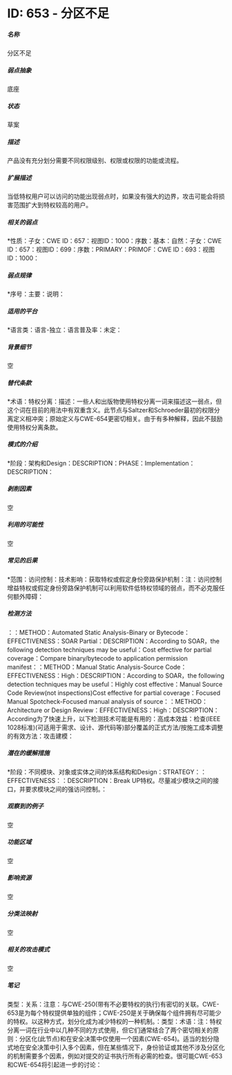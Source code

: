 # ID: 653 - 分区不足
<h5>名称</h5>分区不足
<h5>弱点抽象</h5>底座
<h5>状态</h5>草案
<h5>描述</h5>产品没有充分划分需要不同权限级别、权限或权限的功能或流程。
<h5>扩展描述</h5>当低特权用户可以访问的功能出现弱点时，如果没有强大的边界，攻击可能会将损害范围扩大到特权较高的用户。
<h5>相关的弱点</h5>*性质：子女：CWE ID：657：视图ID：1000：序数：基本：自然：子女：CWE ID：657：视图ID：699：序数：PRIMARY：PRIMOF：CWE ID：693：视图ID：1000：
<h5>弱点规律</h5>*序号：主要：说明：
<h5>适用的平台</h5>*语言类：语言-独立：语言普及率：未定：
<h5>背景细节</h5>空
<h5>替代条款</h5>*术语：特权分离：描述：一些人和出版物使用特权分离一词来描述这一弱点，但这个词在目前的用法中有双重含义。此节点与Saltzer和Schroeder最初的权限分离定义相冲突；原始定义与CWE-654更密切相关。由于有多种解释，因此不鼓励使用特权分离条款。
<h5>模式的介绍</h5>*阶段：架构和Design：DESCRIPTION：PHASE：Implementation：DESCRIPTION：
<h5>剥削因素</h5>空
<h5>利用的可能性</h5>空
<h5>常见的后果</h5>*范围：访问控制：技术影响：获取特权或假定身份旁路保护机制：注：访问控制增益特权或假定身份旁路保护机制可以利用软件低特权领域的弱点，而不必克服任何额外障碍：
<h5>检测方法</h5>：：METHOD：Automated Static Analysis-Binary or Bytecode：EFFECTIVENESS：SOAR Partial：DESCRIPTION：According to SOAR，the following detection techniques may be useful：Cost effective for partial coverage：Compare binary/bytecode to application permission manifest：：METHOD：Manual Static Analysis-Source Code：EFFECTIVENESS：High：DESCRIPTION：According to SOAR，the following detection techniques may be useful：Highly cost effective：Manual Source Code Review(not inspections)Cost effective for partial coverage：Focused Manual Spotcheck-Focused manual analysis of source：：METHOD：Architecture or Design Review：EFFECTIVENESS：High：DESCRIPTION：According为了快速上升，以下检测技术可能是有用的：高成本效益：检查(IEEE 1028标准)(可适用于需求、设计、源代码等)部分覆盖的正式方法/按施工成本调整的有效方法：攻击建模：
<h5>潜在的缓解措施</h5>*阶段：不同模块、对象或实体之间的体系结构和Design：STRATEGY：：EFFECTIVENESS：：DESCRIPTION：Break UP特权。尽量减少模块之间的接口，并要求模块之间的强访问控制。：
<h5>观察到的例子</h5>空
<h5>功能区域</h5>空
<h5>影响资源</h5>空
<h5>分类法映射</h5>空
<h5>相关的攻击模式</h5>空
<h5>笔记</h5>类型：关系：注意：与CWE-250(带有不必要特权的执行)有密切的关联。CWE-653是为每个特权提供单独的组件；CWE-250是关于确保每个组件拥有尽可能少的特权。以这种方式，划分化成为减少特权的一种机制。：类型：术语：注：特权分离一词在行业中以几种不同的方式使用，但它们通常结合了两个密切相关的原则：分区化(此节点)和在安全决策中仅使用一个因素(CWE-654)。适当的划分隐式地在安全决策中引入多个因素，但在某些情况下，身份验证或其他不涉及分区化的机制需要多个因素，例如对提交的证书执行所有必需的检查。很可能CWE-653和CWE-654将引起进一步的讨论：


